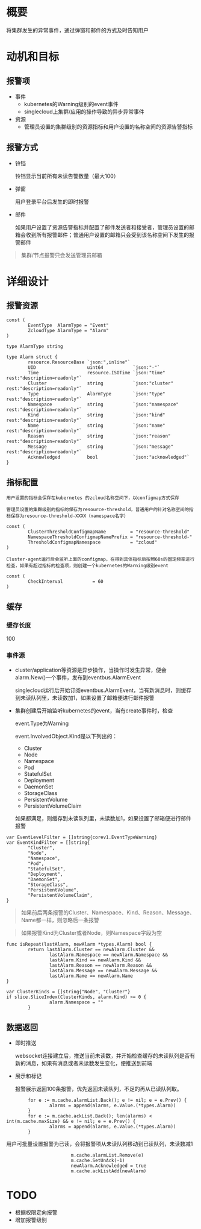 # 概要
将集群发生的异常事件，通过弹窗和邮件的方式及时告知用户


# 动机和目标
## 报警项
- 事件
	* kubernetes的Warning级别的event事件
	* singlecloud上集群/应用的操作导致的异步异常事件
- 资源
	* 管理员设置的集群级别的资源指标和用户设置的名称空间的资源告警指标

## 报警方式
- 铃铛
	
  铃铛显示当前所有未读告警数量（最大100）
- 弹窗
	
  用户登录平台后发生的即时报警
- 邮件
	
  如果用户设置了资源告警指标并配置了邮件发送者和接受者，管理员设置的邮箱会收到所有报警邮件；普通用户设置的邮箱只会受到该名称空间下发生的报警邮件
> 集群/节点报警只会发送管理员邮箱


# 详细设计
## 报警资源
```
const (
        EventType  AlarmType = "Event"
        ZcloudType AlarmType = "Alarm"
)

type AlarmType string

type Alarm struct {
        resource.ResourceBase `json:",inline"`
        UID                   uint64           `json:"-"`
        Time                  resource.ISOTime `json:"time" rest:"description=readonly"`
        Cluster               string           `json:"cluster" rest:"description=readonly"`
        Type                  AlarmType        `json:"type" rest:"description=readonly"`
        Namespace             string           `json:"namespace" rest:"description=readonly"`
        Kind                  string           `json:"kind" rest:"description=readonly"`
        Name                  string           `json:"name" rest:"description=readonly"`
        Reason                string           `json:"reason" rest:"description=readonly"`
        Message               string           `json:"message" rest:"description=readonly"`
        Acknowledged          bool             `json:"acknowledged"`
}
```

## 指标配置
	用户设置的指标会保存在kubernetes 的zcloud名称空间下，以configmap方式保存
  
	管理员设置的集群级别的指标的保存为resource-threshold，普通用户的针对名称空间的指标保存为resource-threshold-XXXX（namespace名字）
```
const (
        ClusterThresholdConfigmapName         = "resource-threshold"
        NamespaceThresholdConfigmapNamePrefix = "resource-threshold-"
        ThresholdConfigmapNamespace           = "zcloud"
)
```  
	Cluster-agent运行后会监听上面的configmap，在得到具体指标后按照60s的固定频率进行检查，如果有超过指标的检查项，则创建一个kubernetes的Warning级别event

```
const (
        CheckInterval           = 60
)
```
## 缓存

### 缓存长度
  100

### 事件源
- cluster/application等资源是异步操作，当操作时发生异常，便会alarm.New()一个事件，发布到eventbus.AlarmEvent

  singlecloud运行后开始订阅eventbus.AlarmEvent，当有新消息时，则缓存到未读队列里，未读数加1，如果设置了邮箱便进行邮件报警
- 集群创建后开始监听kubernetes的event，当有create事件时，检查

  event.Type为Warning
  
  event.InvolvedObject.Kind是以下列出的：
  * Cluster
  * Node
  * Namespace
  * Pod
  * StatefulSet
  * Deployment
  * DaemonSet
  * StorageClass
  * PersistentVolume
  * PersistentVolumeClaim
  
  如果都满足，则缓存到未读队列里，未读数加1，如果设置了邮箱便进行邮件报警
```
var EventLevelFilter = []string{corev1.EventTypeWarning}
var EventKindFilter = []string{
        "Cluster",
        "Node",
        "Namespace",
        "Pod",
        "StatefulSet",
        "Deployment",
        "DaemonSet",
        "StorageClass",
        "PersistentVolume",
        "PersistentVolumeClaim",
}
```
> 如果前后两条报警的Cluster、Namespace、Kind、Reason、Message、Name都一样，则忽略后一条报警

> 如果报警Kind为Cluster或者Node，则Namespace字段为空
```
func isRepeat(lastAlarm, newAlarm *types.Alarm) bool {
        return lastAlarm.Cluster == newAlarm.Cluster &&
                lastAlarm.Namespace == newAlarm.Namespace &&
                lastAlarm.Kind == newAlarm.Kind &&
                lastAlarm.Reason == newAlarm.Reason &&
                lastAlarm.Message == newAlarm.Message &&
                lastAlarm.Name == newAlarm.Name
}
```
```
var ClusterKinds = []string{"Node", "Cluster"}
if slice.SliceIndex(ClusterKinds, alarm.Kind) >= 0 {
                alarm.Namespace = ""
        }
```
## 数据返回
- 即时推送

	websocket连接建立后，推送当前未读数，并开始检查缓存的未读队列是否有新的消息，如果有消息或者未读数发生变化，便推送到前端
- 展示和标记

	报警展示返回100条报警，优先返回未读队列，不足的再从已读队列取。
```
        for e := m.cache.alarmList.Back(); e != nil; e = e.Prev() {
                alarms = append(alarms, e.Value.(*types.Alarm))
        }
        for e := m.cache.ackList.Back(); len(alarms) < int(m.cache.maxSize) && e != nil; e = e.Prev() {
                alarms = append(alarms, e.Value.(*types.Alarm))
        }
```
  用户可批量设置报警为已读，会将报警项从未读队列移动到已读队列，未读数减1
```
                        m.cache.alarmList.Remove(e)
                        m.cache.SetUnAck(-1)
                        newAlarm.Acknowledged = true
                        m.cache.ackListAdd(newAlarm)
```

# TODO
- 根据权限定向报警
- 增加报警级别
